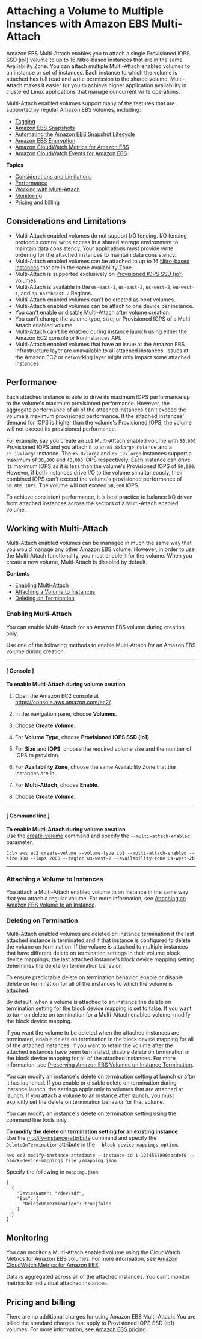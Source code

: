 # Attaching a Volume to Multiple Instances with Amazon EBS Multi\-Attach<a name="ebs-volumes-multi"></a>

Amazon EBS Multi\-Attach enables you to attach a single Provisioned IOPS SSD \(io1\) volume to up to 16 Nitro\-based instances that are in the same Availability Zone\. You can attach multiple Multi\-Attach enabled volumes to an instance or set of instances\. Each instance to which the volume is attached has full read and write permission to the shared volume\. Multi\-Attach makes it easier for you to achieve higher application availability in clustered Linux applications that manage concurrent write operations\.

Multi\-Attach enabled volumes support many of the features that are supported by regular Amazon EBS volumes, including:
+ [Tagging](Using_Tags.md)
+ [Amazon EBS Snapshots](EBSSnapshots.md)
+ [Automating the Amazon EBS Snapshot Lifecycle](snapshot-lifecycle.md)
+ [Amazon EBS Encryption](EBSEncryption.md)
+ [Amazon CloudWatch Metrics for Amazon EBS](using_cloudwatch_ebs.md)
+ [Amazon CloudWatch Events for Amazon EBS](ebs-cloud-watch-events.md)

**Topics**
+ [Considerations and Limitations](#considerations)
+ [Performance](#perf)
+ [Working with Multi\-Attach](#working)
+ [Monitoring](#monitoring)
+ [Pricing and billing](#pricing)

## Considerations and Limitations<a name="considerations"></a>
+ Multi\-Attach enabled volumes do not support I/O fencing\. I/O fencing protocols control write access in a shared storage environment to maintain data consistency\. Your applications must provide write ordering for the attached instances to maintain data consistency\.
+ Multi\-Attach enabled volumes can be attached to up to 16 [Nitro\-based instances](instance-types.md#ec2-nitro-instances) that are in the same Availability Zone\.
+ Multi\-Attach is supported exclusively on [Provisioned IOPS SSD \(io1\) volumes](ebs-volume-types.md#EBSVolumeTypes_piops)\.
+ Multi\-Attach is available in the `us-east-1`, `us-east-2`, `us-west-2`, `eu-west-1`, and `ap-northeast-2` Regions\.
+ Multi\-Attach enabled volumes can't be created as boot volumes\.
+ Multi\-Attach enabled volumes can be attach to one device per instance\.
+ You can't enable or disable Multi\-Attach after volume creation\.
+ You can't change the volume type, size, or Provisioned IOPS of a Multi\-Attach enabled volume\.
+ Multi\-Attach can't be enabled during instance launch using either the Amazon EC2 console or RunInstances API\.
+ Multi\-Attach enabled volumes that have an issue at the Amazon EBS infrastructure layer are unavailable to all attached instances\. Issues at the Amazon EC2 or networking layer might only impact some attached instances\.

## Performance<a name="perf"></a>

Each attached instance is able to drive its maximum IOPS performance up to the volume's maximum provisioned performance\. However, the aggregate performance of all of the attached instances can't exceed the volume's maximum provisioned performance\. If the attached instances' demand for IOPS is higher than the volume's Provisioned IOPS, the volume will not exceed its provisioned performance\.

For example, say you create an `io1` Multi\-Attach enabled volume with `50,000` Provisioned IOPS and you attach it to an `m5.8xlarge` instance and a `c5.12xlarge` instance\. The `m5.8xlarge` and `c5.12xlarge` instances support a maximum of `30,000` and `40,000` IOPS respectively\. Each instance can drive its maximum IOPS as it is less than the volume's Provisioned IOPS of `50,000`\. However, if both instances drive I/O to the volume simultaneously, their combined IOPS can't exceed the volume's provisioned performance of `50,000 IOPS`\. The volume will not exceed `50,000` IOPS\.

To achieve consistent performance, it is best practice to balance I/O driven from attached instances across the sectors of a Multi\-Attach enabled volume\.

## Working with Multi\-Attach<a name="working"></a>

Multi\-Attach enabled volumes can be managed in much the same way that you would manage any other Amazon EBS volume\. However, in order to use the Multi\-Attach functionality, you must enable it for the volume\. When you create a new volume, Multi\-Attach is disabled by default\.

**Contents**
+ [Enabling Multi\-Attach](#enable)
+ [Attaching a Volume to Instances](#attach)
+ [Deleting on Termination](#delete)

### Enabling Multi\-Attach<a name="enable"></a>

You can enable Multi\-Attach for an Amazon EBS volume during creation only\.

Use one of the following methods to enable Multi\-Attach for an Amazon EBS volume during creation\.

------
#### [ Console ]

**To enable Multi\-Attach during volume creation**

1. Open the Amazon EC2 console at [https://console\.aws\.amazon\.com/ec2/](https://console.aws.amazon.com/ec2/)\.

1. In the navigation pane, choose **Volumes**\.

1. Choose **Create Volume**\.

1. For **Volume Type**, choose **Provisioned IOPS SSD \(io1\)**\.

1. For **Size** and **IOPS**, choose the required volume size and the number of IOPS to provision\.

1. For **Availability Zone**, choose the same Availability Zone that the instances are in\.

1. For **Multi\-Attach**, choose **Enable**\.

1. Choose **Create Volume**\.

------
#### [ Command line ]

**To enable Multi\-Attach during volume creation**  
Use the [create\-volume](https://docs.aws.amazon.com/cli/latest/reference/ec2/create-volume.html) command and specify the `--multi-attach-enabled` parameter\.

```
C:\> aws ec2 create-volume --volume-type io1 --multi-attach-enabled --size 100 --iops 2000 --region us-west-2 --availability-zone us-west-2b
```

------

### Attaching a Volume to Instances<a name="attach"></a>

You attach a Multi\-Attach enabled volume to an instance in the same way that you attach a regular volume\. For more information, see [Attaching an Amazon EBS Volume to an Instance](ebs-attaching-volume.md)\.

### Deleting on Termination<a name="delete"></a>

Multi\-Attach enabled volumes are deleted on instance termination if the last attached instance is terminated and if that instance is configured to delete the volume on termination\. If the volume is attached to multiple instances that have different delete on termination settings in their volume block device mappings, the last attached instance's block device mapping setting determines the delete on termination behavior\.

To ensure predictable delete on termination behavior, enable or disable delete on termination for all of the instances to which the volume is attached\.

By default, when a volume is attached to an instance the delete on termination setting for the block device mapping is set to false\. If you want to turn on delete on termination for a Multi\-Attach enabled volume, modify the block device mapping\.

If you want the volume to be deleted when the attached instances are terminated, enable delete on termination in the block device mapping for all of the attached instances\. If you want to retain the volume after the attached instances have been terminated, disable delete on termination in the block device mapping for all of the attached instances\. For more information, see [Preserving Amazon EBS Volumes on Instance Termination](terminating-instances.md#preserving-volumes-on-termination)\.

You can modify an instance's delete on termination setting at launch or after it has launched\. If you enable or disable delete on termination during instance launch, the settings apply only to volumes that are attached at launch\. If you attach a volume to an instance after launch, you must explicitly set the delete on termination behavior for that volume\.

You can modify an instance's delete on termination setting using the command line tools only\.

**To modify the delete on termination setting for an existing instance**  
Use the [ modify\-instance\-attribute](https://docs.aws.amazon.com/cli/latest/reference/ec2/modify-instance-attribute.html) command and specify the `DeleteOnTermination` attribute in the `--block-device-mappings option`\.

```
aws ec2 modify-instance-attribute --instance-id i-1234567890abcdef0 --block-device-mappings file://mapping.json
```

Specify the following in `mapping.json`\.

```
[
  {
    "DeviceName": "/dev/sdf",
    "Ebs": {
      "DeleteOnTermination": true|false
    }
  }
]
```

## Monitoring<a name="monitoring"></a>

You can monitor a Multi\-Attach enabled volume using the CloudWatch Metrics for Amazon EBS volumes\. For more information, see [Amazon CloudWatch Metrics for Amazon EBS](using_cloudwatch_ebs.md)\.

Data is aggregated across all of the attached instances\. You can't monitor metrics for individual attached instances\.

## Pricing and billing<a name="pricing"></a>

There are no additional charges for using Amazon EBS Multi\-Attach\. You are billed the standard charges that apply to Provisioned IOPS SSD \(io1\) volumes\. For more information, see [Amazon EBS pricing](http://aws.amazon.com/ebs/pricing/)\.